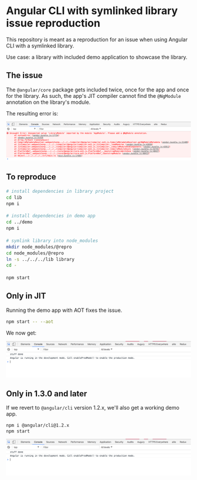 # Angular CLI with symlinked library issue reproduction

This repository is meant as a reproduction for an issue when using Angular CLI with a symlinked library.

Use case: a library with included demo application to showcase the library.

## The issue

The `@angular/core` package gets included twice, once for the app and once for the library. As such,
the app's JIT compiler cannot find the `@NgModule` annotation on the library's module.

The resulting error is:

![error screenshot](assets/error.png)

## To reproduce

```bash
# install dependencies in library project
cd lib
npm i

# install dependencies in demo app
cd ../demo
npm i

# symlink library into node_modules
mkdir node_modules/@repro
cd node_modules/@repro
ln -s ../../../lib library
cd -

npm start
```

## Only in JIT

Running the demo app with AOT fixes the issue.

```bash
npm start -- --aot
```

We now get:

![fixed screenshot](assets/working.png)

## Only in 1.3.0 and later

If we revert to `@angular/cli` version 1.2.x, we'll also get a working demo app.

```
npm i @angular/cli@1.2.x
npm start
```

![fixed screenshot](assets/working.png)
